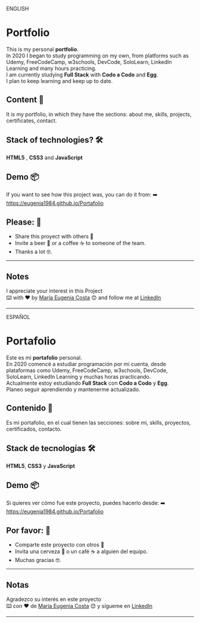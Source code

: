 ENGLISH

# Portfolio 

This is my personal **portfolio**. <br>
In 2020 I began to study programming on my own, from platforms such as Udemy, FreeCodeCamp, w3schools, DevCode, SoloLearn, LinkedIn Learning and many hours practicing. <br>
I am currently studying **Full Stack** with **Codo a Codo** and **Egg**. <br>
I plan to keep learning and keep up to date. 

## Content 🚀

It is my portfolio, in which they have the sections: about me, skills, projects, certificates, contact.

## Stack of technologies?  🛠️

**HTML5** , **CSS3** and **JavaScript**

## Demo 📦
If you want to see how this project was, you can do it from:
:arrow_right:   https://eugenia1984.github.io/Portafolio

## Please: 🎁

* Share this proyect with others 📢
* Invite a beer 🍺 or a coffee ☕  to someone of the team. 
* Thanks a lot 🤓.

---
## Notes
I appreciate your interest in this Project <br/>
⌨️ with ❤️ by [María Eugenia Costa](https://github.com/eugenia1984) 😊 and follow me at [LinkedIn](http://www.linkedin.com/in/maríaeugeniacosta) 

---

ESPAÑOL

# Portafolio

Este es mi **portafolio** personal. <br>
En 2020 comencé a estudiar programación por mi cuenta, desde plataformas como Udemy, FreeCodeCamp, w3schools, DevCode, SoloLearn, LinkedIn Learning y muchas horas practicando. <br>
Actualmente estoy estudiando **Full Stack** con **Codo a Codo** y **Egg**. <br>
Planeo seguir aprendiendo y mantenerme actualizado.


## Contenido 🚀

Es mi portafolio, en el cual tienen las secciones: sobre mi, skills, proyectos, certificados, contacto.


## Stack de tecnologías 🛠️

**HTML5**, **CSS3** y **JavaScript**


## Demo 📦
Si quieres ver cómo fue este proyecto, puedes hacerlo desde:
:arrow_right: https://eugenia1984.github.io/Portafolio


## Por favor: 🎁

* Comparte este proyecto con otros 📢
* Invita una cerveza 🍺 o un café ☕ a alguien del equipo.
* Muchas gracias 🤓.


---
## Notas
Agradezco su interés en este proyecto <br/>
⌨️ con ❤️ de [María Eugenia Costa](https://github.com/eugenia1984) 😊 y sígueme en [LinkedIn](http://www.linkedin.com/in/maríaeugeniacosta)

---
